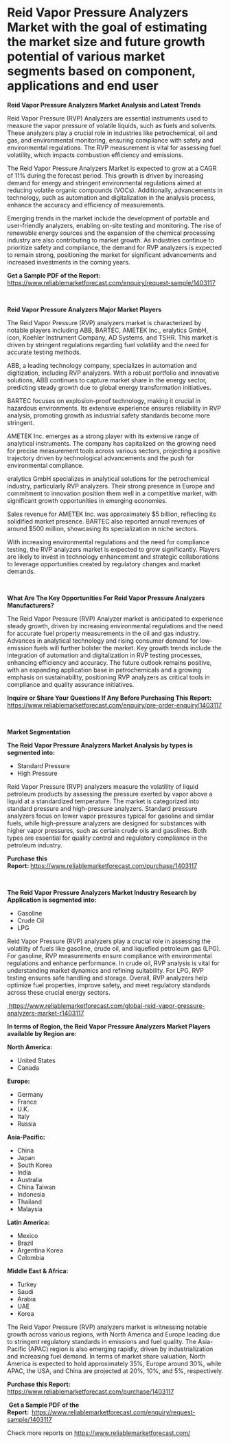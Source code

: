 <p><h1>Reid Vapor Pressure Analyzers Market with the goal of estimating the market size and future growth potential of various market segments based on component, applications and end user</h1></p><p><strong>Reid Vapor Pressure Analyzers Market Analysis and Latest Trends</strong></p>
<p><p>Reid Vapor Pressure (RVP) Analyzers are essential instruments used to measure the vapor pressure of volatile liquids, such as fuels and solvents. These analyzers play a crucial role in industries like petrochemical, oil and gas, and environmental monitoring, ensuring compliance with safety and environmental regulations. The RVP measurement is vital for assessing fuel volatility, which impacts combustion efficiency and emissions.</p><p>The Reid Vapor Pressure Analyzers Market is expected to grow at a CAGR of 11% during the forecast period. This growth is driven by increasing demand for energy and stringent environmental regulations aimed at reducing volatile organic compounds (VOCs). Additionally, advancements in technology, such as automation and digitalization in the analysis process, enhance the accuracy and efficiency of measurements.</p><p>Emerging trends in the market include the development of portable and user-friendly analyzers, enabling on-site testing and monitoring. The rise of renewable energy sources and the expansion of the chemical processing industry are also contributing to market growth. As industries continue to prioritize safety and compliance, the demand for RVP analyzers is expected to remain strong, positioning the market for significant advancements and increased investments in the coming years.</p></p>
<p><strong>Get a Sample PDF of the Report:&nbsp;</strong> <a href="https://www.reliablemarketforecast.com/enquiry/request-sample/1403117?utm_campaign=2015&utm_medium=2&utm_source=Github&utm_content=ia&utm_term=12012025&utm_id=reid-vapor-pressure-analyzers">https://www.reliablemarketforecast.com/enquiry/request-sample/1403117</a></p>
<p>&nbsp;</p>
<p><strong>Reid Vapor Pressure Analyzers Major Market Players</strong></p>
<p><p>The Reid Vapor Pressure (RVP) analyzers market is characterized by notable players including ABB, BARTEC, AMETEK Inc., eralytics GmbH, icon, Koehler Instrument Company, AD Systems, and TSHR. This market is driven by stringent regulations regarding fuel volatility and the need for accurate testing methods.</p><p>ABB, a leading technology company, specializes in automation and digitization, including RVP analyzers. With a robust portfolio and innovative solutions, ABB continues to capture market share in the energy sector, predicting steady growth due to global energy transformation initiatives.</p><p>BARTEC focuses on explosion-proof technology, making it crucial in hazardous environments. Its extensive experience ensures reliability in RVP analysis, promoting growth as industrial safety standards become more stringent.</p><p>AMETEK Inc. emerges as a strong player with its extensive range of analytical instruments. The company has capitalized on the growing need for precise measurement tools across various sectors, projecting a positive trajectory driven by technological advancements and the push for environmental compliance.</p><p>eralytics GmbH specializes in analytical solutions for the petrochemical industry, particularly RVP analyzers. Their strong presence in Europe and commitment to innovation position them well in a competitive market, with significant growth opportunities in emerging economies.</p><p>Sales revenue for AMETEK Inc. was approximately $5 billion, reflecting its solidified market presence. BARTEC also reported annual revenues of around $500 million, showcasing its specialization in niche sectors.</p><p>With increasing environmental regulations and the need for compliance testing, the RVP analyzers market is expected to grow significantly. Players are likely to invest in technology enhancement and strategic collaborations to leverage opportunities created by regulatory changes and market demands.</p></p>
<p>&nbsp;</p>
<p><strong>What Are The Key Opportunities For Reid Vapor Pressure Analyzers Manufacturers?</strong></p>
<p><p>The Reid Vapor Pressure (RVP) Analyzer market is anticipated to experience steady growth, driven by increasing environmental regulations and the need for accurate fuel property measurements in the oil and gas industry. Advances in analytical technology and rising consumer demand for low-emission fuels will further bolster the market. Key growth trends include the integration of automation and digitalization in RVP testing processes, enhancing efficiency and accuracy. The future outlook remains positive, with an expanding application base in petrochemicals and a growing emphasis on sustainability, positioning RVP analyzers as critical tools in compliance and quality assurance initiatives.</p></p>
<p><strong>Inquire or Share Your Questions If Any Before Purchasing This Report:</strong> <a href="https://www.reliablemarketforecast.com/enquiry/pre-order-enquiry/1403117?utm_campaign=2015&utm_medium=2&utm_source=Github&utm_content=ia&utm_term=12012025&utm_id=reid-vapor-pressure-analyzers">https://www.reliablemarketforecast.com/enquiry/pre-order-enquiry/1403117</a></p>
<p>&nbsp;</p>
<p><strong>Market Segmentation</strong></p>
<p><strong>The Reid Vapor Pressure Analyzers Market Analysis by types is segmented into:</strong></p>
<p><ul><li>Standard Pressure</li><li>High Pressure</li></ul></p>
<p><p>Reid Vapor Pressure (RVP) analyzers measure the volatility of liquid petroleum products by assessing the pressure exerted by vapor above a liquid at a standardized temperature. The market is categorized into standard pressure and high-pressure analyzers. Standard pressure analyzers focus on lower vapor pressures typical for gasoline and similar fuels, while high-pressure analyzers are designed for substances with higher vapor pressures, such as certain crude oils and gasolines. Both types are essential for quality control and regulatory compliance in the petroleum industry.</p></p>
<p><strong>Purchase this Report:&nbsp;</strong><a href="https://www.reliablemarketforecast.com/purchase/1403117?utm_campaign=2015&utm_medium=2&utm_source=Github&utm_content=ia&utm_term=12012025&utm_id=reid-vapor-pressure-analyzers">https://www.reliablemarketforecast.com/purchase/1403117</a></p>
<p>&nbsp;</p>
<p><strong>The Reid Vapor Pressure Analyzers Market Industry Research by Application is segmented into:</strong></p>
<p><ul><li>Gasoline</li><li>Crude Oil</li><li>LPG</li></ul></p>
<p><p>Reid Vapor Pressure (RVP) analyzers play a crucial role in assessing the volatility of fuels like gasoline, crude oil, and liquefied petroleum gas (LPG). For gasoline, RVP measurements ensure compliance with environmental regulations and enhance performance. In crude oil, RVP analysis is vital for understanding market dynamics and refining suitability. For LPG, RVP testing ensures safe handling and storage. Overall, RVP analyzers help optimize fuel properties, improve safety, and meet regulatory standards across these crucial energy sectors.</p></p>
<p><a href="https://www.reliablemarketforecast.com/global-reid-vapor-pressure-analyzers-market-r1403117?utm_campaign=2015&utm_medium=2&utm_source=Github&utm_content=ia&utm_term=12012025&utm_id=reid-vapor-pressure-analyzers">&nbsp;https://www.reliablemarketforecast.com/global-reid-vapor-pressure-analyzers-market-r1403117</a></p>
<p><strong>In terms of Region, the Reid Vapor Pressure Analyzers Market Players available by Region are:</strong></p>
<p>
    <p> <strong> North America: </strong>
        <ul>
            <li>United States</li>
            <li>Canada</li>
        </ul>
        </p> 
    <p> <strong> Europe: </strong>
        <ul>
            <li>Germany</li>
            <li>France</li>
            <li>U.K.</li>
            <li>Italy</li>
            <li>Russia</li>
        </ul>
        </p> 
    <p> <strong> Asia-Pacific: </strong>
        <ul>
            <li>China</li>
            <li>Japan</li>
            <li>South Korea</li>
            <li>India</li>
            <li>Australia</li>
            <li>China Taiwan</li>
            <li>Indonesia</li>
            <li>Thailand</li>
            <li>Malaysia</li>
        </ul>
        </p> 
    <p> <strong> Latin America: </strong>
        <ul>
            <li>Mexico</li>
            <li>Brazil</li>
            <li>Argentina Korea</li>
            <li>Colombia</li>
        </ul>
        </p> 
    <p> <strong> Middle East & Africa: </strong>
        <ul>
            <li>Turkey</li>
            <li>Saudi</li>
            <li>Arabia</li>
            <li>UAE</li>
            <li>Korea</li>
        </ul>
    </p>
    </p>
<p><p>The Reid Vapor Pressure (RVP) analyzers market is witnessing notable growth across various regions, with North America and Europe leading due to stringent regulatory standards in emissions and fuel quality. The Asia-Pacific (APAC) region is also emerging rapidly, driven by industrialization and increasing fuel demand. In terms of market share valuation, North America is expected to hold approximately 35%, Europe around 30%, while APAC, the USA, and China are projected at 20%, 10%, and 5%, respectively.</p></p>
<p><strong>Purchase this Report: </strong><a href="https://www.reliablemarketforecast.com/purchase/1403117?utm_campaign=2015&utm_medium=2&utm_source=Github&utm_content=ia&utm_term=12012025&utm_id=reid-vapor-pressure-analyzers">https://www.reliablemarketforecast.com/purchase/1403117</a></p>
<p>&nbsp;<strong>Get a Sample PDF of the Report:&nbsp;&nbsp;</strong><a href="https://www.reliablemarketforecast.com/enquiry/request-sample/1403117?utm_campaign=2015&utm_medium=2&utm_source=Github&utm_content=ia&utm_term=12012025&utm_id=reid-vapor-pressure-analyzers">https://www.reliablemarketforecast.com/enquiry/request-sample/1403117</a></p>
<p><strong></strong></p>
<p>Check more reports on <a href="https://www.reliablemarketforecast.com/?utm_campaign=2015&utm_medium=2&utm_source=Github&utm_content=ia&utm_term=12012025&utm_id=reid-vapor-pressure-analyzers">https://www.reliablemarketforecast.com/</a></p>